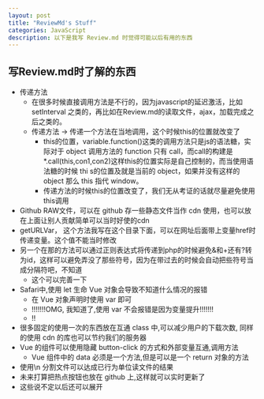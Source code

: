 ```yaml
---
layout: post
title: "ReviewMd's Stuff"
categories: JavaScript
description: 以下是我写 Review.md 时觉得可能以后有用的东西
---
```


## 写Review.md时了解的东西

-   传递方法
    -   在很多时候直接调用方法是不行的，因为javascript的延迟激活，比如 setInterval 之类的，再比如在Review.md的读取文件，ajax，加载完成之后之类的。
    -   传递方法 -> 传递一个方法在当地调用，这个时候this的位置就改变了
        -   this的位置，variable.function()这类的调用方法只是js的语法糖，实际对于 object 调用方法的 function 只有 call，而call的构建是\*.call(this,con1,con2)这样this的位置实际是自己控制的，而当使用语法糖的时候 thi s的位置及就是当前的 object，如果并没有这样的 object 那么 this 指代 window。
        -   传递方法的时候this的位置改变了，我们无从考证的话就尽量避免使用this调用
-   Github RAW文件，可以在 github 存一些静态文件当作 cdn 使用，也可以放在上面让别人贡献简单可以当时好使的cdn
-   getURLVar， 这个方法我写在这个目录下面，可以在网址后面带上变量href时传递变量。这个值不能当时修改
-   另一个在那的方法可以通过正则表达式将传递到php的时候避免&和+还有?转为id，这样可以避免弄没了那些符号，因为在带过去的时候会自动把些符号当成分隔符吧，不知道
    -   这个可以完善一下
-   Safari中,使用 let 生命 Vue 对象会导致不知道什么情况的报错
    -   在 Vue 对象声明时使用 var 即可
    -   !!!!!!!OMG, 我知道了,使用 var 不会报错是因为变量提升!!!!!!!
    -   !!
-   很多固定的使用一次的东西放在互通 class 中,可以减少用户的下载次数, 同样的使用 cdn 的库也可以节约我们的服务器
-   Vue 的组件可以使用隐藏 button-click 的方式和外部变量互通,调用方法
    -   Vue 组件中的 data 必须是一个方法,但是可以是一个 return 对象的方法
-   使用\\n 分割文件可以达成已行为单位读文件的结果  
-   未来打算把热点按钮也放在 github 上,这样就可以实时更新了
-   这些说不定以后还可以展开
